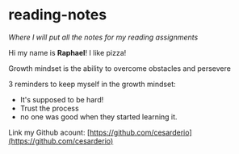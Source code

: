 # reading-notes
*Where I will put all the notes for my reading assignments*

Hi my name is **Raphael**! I like pizza!

Growth mindset is the ability to overcome obstacles and persevere

3 reminders to keep myself in the growth mindset:

- It's supposed to be hard!
- Trust the process
- no one was good when they started learning it.

Link my Github acount: [https://github.com/cesarderio](https://github.com/cesarderio)
